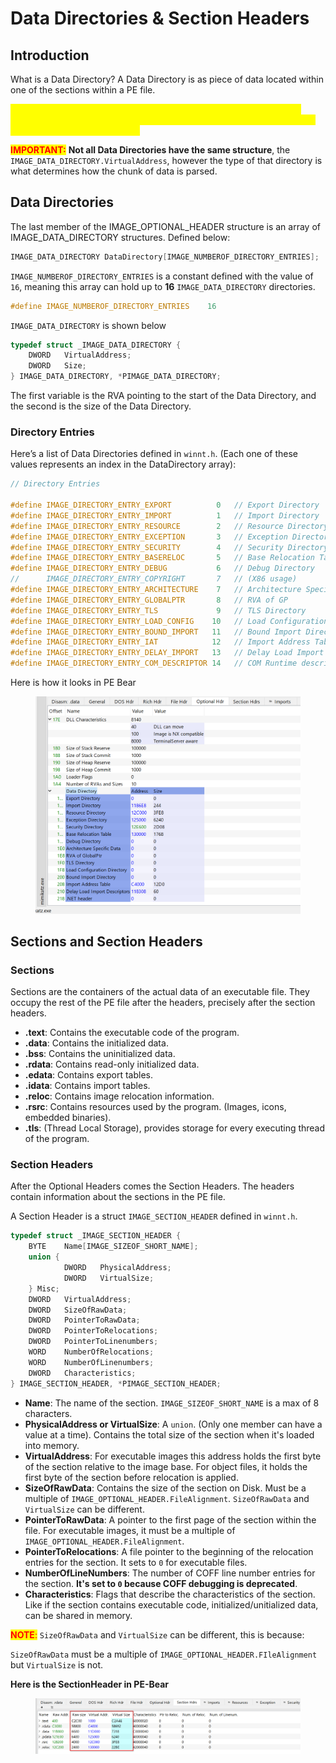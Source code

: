 # Data Directories & Section Headers

## Introduction

What is a Data Directory? A Data Directory is as piece of data located within one of the sections within a PE file.&#x20;

<mark style="color:yellow;">**Data Directories contain useful information needed by the loader, an example is the Import Directory, which contains a list external functions imported from other libraries.]**</mark>

<mark style="color:red;">**IMPORTANT:**</mark> **Not all Data Directories have the same structure**, the `IMAGE_DATA_DIRECTORY.VirtualAddress`, however the type of that directory is what determines how the chunk of data is parsed.

## Data Directories

The last member of the IMAGE\_OPTIONAL\_HEADER structure is an array of IMAGE\_DATA\_DIRECTORY structures. Defined below:

```c
IMAGE_DATA_DIRECTORY DataDirectory[IMAGE_NUMBEROF_DIRECTORY_ENTRIES];
```

`IMAGE_NUMBEROF_DIRECTORY_ENTRIES` is a constant defined with the value of `16`, meaning this array can hold up to **16** `IMAGE_DATA_DIRECTORY` directories.

```c
#define IMAGE_NUMBEROF_DIRECTORY_ENTRIES    16
```

`IMAGE_DATA_DIRECTORY` is shown below

```c
typedef struct _IMAGE_DATA_DIRECTORY {
    DWORD   VirtualAddress;
    DWORD   Size;
} IMAGE_DATA_DIRECTORY, *PIMAGE_DATA_DIRECTORY;
```

The first variable is the RVA pointing to the start of the Data Directory, and the second is the size of the Data Directory.

### Directory Entries

Here’s a list of Data Directories defined in `winnt.h`. (Each one of these values represents an index in the DataDirectory array):

```c
// Directory Entries

#define IMAGE_DIRECTORY_ENTRY_EXPORT          0   // Export Directory
#define IMAGE_DIRECTORY_ENTRY_IMPORT          1   // Import Directory
#define IMAGE_DIRECTORY_ENTRY_RESOURCE        2   // Resource Directory
#define IMAGE_DIRECTORY_ENTRY_EXCEPTION       3   // Exception Directory
#define IMAGE_DIRECTORY_ENTRY_SECURITY        4   // Security Directory
#define IMAGE_DIRECTORY_ENTRY_BASERELOC       5   // Base Relocation Table
#define IMAGE_DIRECTORY_ENTRY_DEBUG           6   // Debug Directory
//      IMAGE_DIRECTORY_ENTRY_COPYRIGHT       7   // (X86 usage)
#define IMAGE_DIRECTORY_ENTRY_ARCHITECTURE    7   // Architecture Specific Data
#define IMAGE_DIRECTORY_ENTRY_GLOBALPTR       8   // RVA of GP
#define IMAGE_DIRECTORY_ENTRY_TLS             9   // TLS Directory
#define IMAGE_DIRECTORY_ENTRY_LOAD_CONFIG    10   // Load Configuration Directory
#define IMAGE_DIRECTORY_ENTRY_BOUND_IMPORT   11   // Bound Import Directory in headers
#define IMAGE_DIRECTORY_ENTRY_IAT            12   // Import Address Table
#define IMAGE_DIRECTORY_ENTRY_DELAY_IMPORT   13   // Delay Load Import Descriptors
#define IMAGE_DIRECTORY_ENTRY_COM_DESCRIPTOR 14   // COM Runtime descriptor
```

Here is how it looks in PE Bear

<figure><img src="../../../.gitbook/assets/image (48).png" alt=""><figcaption></figcaption></figure>



## Sections and Section Headers

### Sections

Sections are the containers of the actual data of an executable file. They occupy the rest of the PE file after the headers, precisely after the section headers.

* **.text**: Contains the executable code of the program.
* **.data**: Contains the initialized data.
* **.bss**: Contains the uninitialized data.
* **.rdata**: Contains read-only initialized data.
* **.edata**: Contains export tables.
* **.idata**: Contains import tables.
* **.reloc**: Contains image relocation information.
* **.rsrc**: Contains resources used by the program. (Images, icons, embedded binaries).
* **.tls**: (Thread Local Storage), provides storage for every executing thread of the program.



### Section Headers

After the Optional Headers comes the Section Headers. The headers contain information about the sections in the PE file.

A Section Header is a struct `IMAGE_SECTION_HEADER` defined in `winnt.h`.

```c
typedef struct _IMAGE_SECTION_HEADER {
    BYTE    Name[IMAGE_SIZEOF_SHORT_NAME];
    union {
            DWORD   PhysicalAddress;
            DWORD   VirtualSize;
    } Misc;
    DWORD   VirtualAddress;
    DWORD   SizeOfRawData;
    DWORD   PointerToRawData;
    DWORD   PointerToRelocations;
    DWORD   PointerToLinenumbers;
    WORD    NumberOfRelocations;
    WORD    NumberOfLinenumbers;
    DWORD   Characteristics;
} IMAGE_SECTION_HEADER, *PIMAGE_SECTION_HEADER;
```

* **Name**: The name of the section. `IMAGE_SIZEOF_SHORT_NAME` is a max of 8 characters.
* **PhysicalAddress or VirtualSize**: A `union`. (Only one member can have a value at a time). Contains the total size of the section when it's loaded into memory.
* **VirtualAddress**: For executable images this address holds the first byte of the section relative to the image base. For object files, it holds the first byte of the section before relocation is applied.
* **SizeOfRawData**: Contains the size of the section on Disk. Must be a multiple of `IMAGE_OPTIONAL_HEADER.FileAlignment`. `SizeOfRawData` and `VirtualSize` can be different.
* **PointerToRawData**: A pointer to the first page of the section within the file. For executable images, it must be a multiple of `IMAGE_OPTIONAL_HEADER.FileAlignment`.
* **PointerToRelocations**: A file pointer to the beginning of the relocation entries for the section. It sets to `0` for executable files.
* **NumberOfLineNumbers**: The number of COFF line number entries for the section. **It's set to `0` because COFF debugging is deprecated**.
* **Characteristics**: Flags that describe the characteristics of the section. Like if the section contains executable code, initialized/unitialized data, can be shared in memory.

<mark style="color:red;">**NOTE**</mark><mark style="color:red;">:</mark> `SizeOfRawData` and `VirtualSize` can be different, this is because:

`SizeOfRawData` must be a multiple of `IMAGE_OPTIONAL_HEADER.FIleAlignment` but `VirtualSize` is not.&#x20;



**Here is the SectionHeader in PE-Bear**

<figure><img src="../../../.gitbook/assets/image (3) (1) (1) (1) (1) (1) (1).png" alt=""><figcaption></figcaption></figure>
